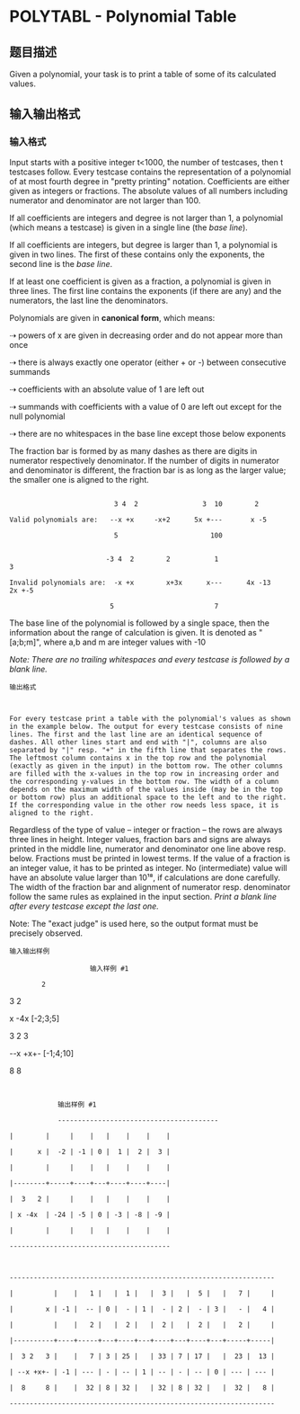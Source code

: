 # POLYTABL - Polynomial Table

## 题目描述

Given a polynomial, your task is to print a table of some of its calculated values.

## 输入输出格式

### 输入格式

Input starts with a positive integer t<1000, the number of testcases, then t testcases follow. Every testcase contains the representation of a polynomial of at most fourth degree in "pretty printing" notation. Coefficients are either given as integers or fractions. The absolute values of all numbers including numerator and denominator are not larger than 100.

If all coefficients are integers and degree is not larger than 1, a polynomial (which means a testcase) is given in a single line (the _base line_).

If all coefficients are integers, but degree is larger than 1, a polynomial is given in two lines. The first of these contains only the exponents, the second line is the _base line_.

If at least one coefficient is given as a fraction, a polynomial is given in three lines. The first line contains the exponents (if there are any) and the numerators, the last line the denominators.

Polynomials are given in **canonical form**, which means:

⇢ powers of x are given in decreasing order and do not appear more than once

⇢ there is always exactly one operator (either + or -) between consecutive summands

⇢ coefficients with an absolute value of 1 are left out

⇢ summands with coefficients with a value of 0 are left out except for the null polynomial

⇢ there are no whitespaces in the base line except those below exponents

The fraction bar is formed by as many dashes as there are digits in numerator respectively denominator. If the number of digits in numerator and denominator is different, the fraction bar is as long as the larger value; the smaller one is aligned to the right.

```

                          3 4  2                3  10        2

Valid polynomials are:   --x +x     -x+2      5x +---       x -5

                          5                       100

```

 ```

                         -3 4  2        2           1                    3

Invalid polynomials are:  -x +x        x+3x      x---      4x -13      2x +-5

                          5                         7

```

The base line of the polynomial is followed by a single space, then the information about the range of calculation is given. It is denoted as "\[a;b;m\]", where a,b and m are integer values with -10

_Note: There are no trailing whitespaces and every testcase is followed by a blank line._

    输出格式

    

    For every testcase print a table with the polynomial's values as shown in the example below. The output for every testcase consists of nine lines. The first and the last line are an identical sequence of dashes. All other lines start and end with "|", columns are also separated by "|" resp. "+" in the fifth line that separates the rows. The leftmost column contains x in the top row and the polynomial (exactly as given in the input) in the bottom row. The other columns are filled with the x-values in the top row in increasing order and the corresponding y-values in the bottom row. The width of a column depends on the maximum width of the values inside (may be in the top or bottom row) plus an additional space to the left and to the right. If the corresponding value in the other row needs less space, it is aligned to the right.

Regardless of the type of value – integer or fraction – the rows are always three lines in height. Integer values, fraction bars and signs are always printed in the middle line, numerator and denominator one line above resp. below. Fractions must be printed in lowest terms. If the value of a fraction is an integer value, it has to be printed as integer. No (intermediate) value will have an absolute value larger than 10¹⁸, if calculations are done carefully. The width of the fraction bar and alignment of numerator resp. denominator follow the same rules as explained in the input section. _Print a blank line after every testcase except the last one._

Note: The "exact judge" is used here, so the output format must be precisely observed.

    输入输出样例

                        输入样例 #1

            2

 3   2

x -4x  [-2;3;5]



 3 2   3

--x +x+- [-1;4;10]

 8     8
```


            输出样例 #1

            ----------------------------------------

|        |     |    |   |    |    |    |

|      x |  -2 | -1 | 0 |  1 |  2 |  3 |

|        |     |    |   |    |    |    |

|--------+-----+----+---+----+----+----|

|  3   2 |     |    |   |    |    |    |

| x -4x  | -24 | -5 | 0 | -3 | -8 | -9 |

|        |     |    |   |    |    |    |

----------------------------------------



------------------------------------------------------------------

|          |    |   1 |   |  1 |   |  3 |   |  5 |   |   7 |     |

|        x | -1 |  -- | 0 |  - | 1 |  - | 2 |  - | 3 |   - |   4 |

|          |    |   2 |   |  2 |   |  2 |   |  2 |   |   2 |     |

|----------+----+-----+---+----+---+----+---+----+---+-----+-----|

|  3 2   3 |    |   7 | 3 | 25 |   | 33 | 7 | 17 |   |  23 |  13 |

| --x +x+- | -1 | --- | - | -- | 1 | -- | - | -- | 0 | --- | --- |

|  8     8 |    |  32 | 8 | 32 |   | 32 | 8 | 32 |   |  32 |   8 |

------------------------------------------------------------------
```


            

    

    

<!--  -->

